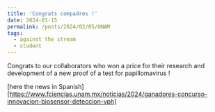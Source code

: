 ```yaml
---
title: 'Congrats compadres !'
date: 2024-01-15
permalink: /posts/2024/02/05/UNAM
tags:
  - against the stream
  - student
---
```


Congrats to our collaborators who won a price for their research and development of a new proof of a test for papillomavirus !

[here the news in Spanish][https://www.fciencias.unam.mx/noticias/2024/ganadores-concurso-innovacion-biosensor-deteccion-vph]



